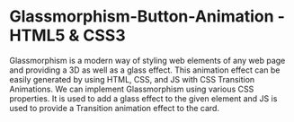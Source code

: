 # Glassmorphism-Button-Animation - HTML5 & CSS3

Glassmorphism is a modern way of styling web elements of any web page and providing a 3D as well as a glass effect. This animation effect can be easily generated by using HTML, CSS, and JS with CSS Transition Animations. We can implement Glassmorphism using various CSS properties. It is used to add a glass effect to the given element and JS is used to provide a Transition animation effect to the card.
